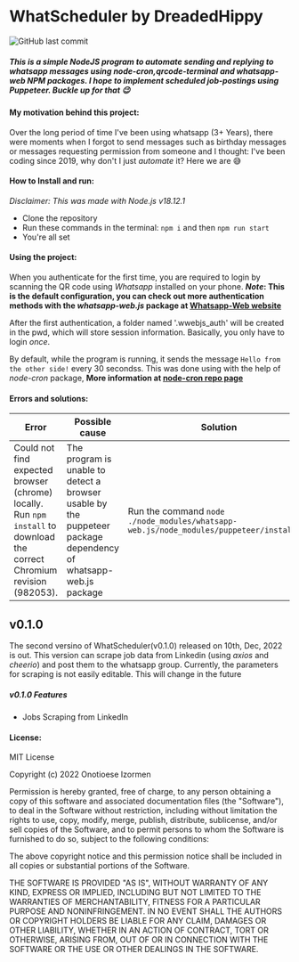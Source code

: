 # WhatScheduler by **DreadedHippy**
![GitHub last commit](https://img.shields.io/github/last-commit/DreadedHippy/WhatScheduler_backend?color=%23ffbb00&logo=Github&logoColor=%23ffbb00&style=for-the-badge)

##### This is a simple NodeJS program to automate sending and replying to whatsapp messages using *node-cron*,*qrcode-terminal* and *whatsapp-web* NPM packages. I hope to implement scheduled job-postings using Puppeteer. Buckle up for that 😉

#### My motivation behind this project:
Over the long period of time I've been using whatsapp (3+ Years), there were moments when I forgot
to send messages such as birthday messages or messages requesting permission from someone and I thought: I've been coding since 2019, why don't I just *automate* it? Here we are 😅

#### How to Install and run:
*Disclaimer: This was made with Node.js v18.12.1*
- Clone the repository
- Run these commands in the terminal: `npm i` and then `npm run start`
- You're all set

#### Using the project:
When you authenticate for the first time, you are required to login by scanning the QR code using *Whatsapp* installed on your phone.
***Note*: This is the default configuration, you can check out more authentication methods with the *whatsapp-web.js* package at [Whatsapp-Web website]('https://wwebjs.dev/guide/')**

After the first authentication, a folder named '.wwebjs_auth' will be created in the pwd, which will store session information. Basically, you only have to login *once*.

By default, while the program is running, it sends the message `Hello from the other side!` every 30 secondss. This was done using with the help of *node-cron* package,
**More information at [node-cron repo page]('https://github.com/node-cron/node-cron')**


#### Errors and solutions:
| Error | Possible cause | Solution |
|----|------|--------|
| Could not find expected browser (chrome) locally. Run `npm install` to download the correct Chromium revision (982053).| The program is unable to detect a browser usable by the puppeteer package dependency of whatsapp-web.js package| Run the command `node ./node_modules/whatsapp-web.js/node_modules/puppeteer/install.js`|

## v0.1.0
The second versino of WhatScheduler(v0.1.0) released on 10th, Dec, 2022 is out. This version can scrape job data from Linkedin (using *axios* and *cheerio*) and post them to the whatsapp group. Currently, the parameters for scraping is not easily editable. This will change in the future

##### v0.1.0 Features
- Jobs Scraping from LinkedIn

#### License:
MIT License

Copyright (c) 2022 Onotioese Izormen

Permission is hereby granted, free of charge, to any person obtaining a copy
of this software and associated documentation files (the "Software"), to deal
in the Software without restriction, including without limitation the rights
to use, copy, modify, merge, publish, distribute, sublicense, and/or sell
copies of the Software, and to permit persons to whom the Software is
furnished to do so, subject to the following conditions:

The above copyright notice and this permission notice shall be included in all
copies or substantial portions of the Software.

THE SOFTWARE IS PROVIDED "AS IS", WITHOUT WARRANTY OF ANY KIND, EXPRESS OR
IMPLIED, INCLUDING BUT NOT LIMITED TO THE WARRANTIES OF MERCHANTABILITY,
FITNESS FOR A PARTICULAR PURPOSE AND NONINFRINGEMENT. IN NO EVENT SHALL THE
AUTHORS OR COPYRIGHT HOLDERS BE LIABLE FOR ANY CLAIM, DAMAGES OR OTHER
LIABILITY, WHETHER IN AN ACTION OF CONTRACT, TORT OR OTHERWISE, ARISING FROM,
OUT OF OR IN CONNECTION WITH THE SOFTWARE OR THE USE OR OTHER DEALINGS IN THE
SOFTWARE.
